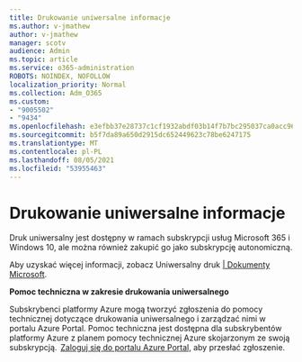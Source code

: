 ```yaml
---
title: Drukowanie uniwersalne informacje
ms.author: v-jmathew
author: v-jmathew
manager: scotv
audience: Admin
ms.topic: article
ms.service: o365-administration
ROBOTS: NOINDEX, NOFOLLOW
localization_priority: Normal
ms.collection: Adm_O365
ms.custom:
- "9005502"
- "9434"
ms.openlocfilehash: e3efbb37e28737c1cf1932abdf03b14f7b7bc295037ca0acc9602d8864b4a8ae
ms.sourcegitcommit: b5f7da89a650d2915dc652449623c78be6247175
ms.translationtype: MT
ms.contentlocale: pl-PL
ms.lasthandoff: 08/05/2021
ms.locfileid: "53955463"
---
```

# <a name="about-universal-print"></a>Drukowanie uniwersalne informacje

Druk uniwersalny jest dostępny w ramach subskrypcji usług Microsoft 365 i Windows 10, ale można również zakupić go jako subskrypcję autonomiczną.

Aby uzyskać więcej informacji, zobacz Uniwersalny druk [| Dokumenty Microsoft](https://docs.microsoft.com/universal-print/fundamentals/universal-print-license).

**Pomoc techniczna w zakresie drukowania uniwersalnego**

Subskrybenci platformy Azure mogą tworzyć zgłoszenia do pomocy technicznej dotyczące drukowania uniwersalnego i zarządzać nimi w portalu Azure Portal. Pomoc techniczna jest dostępna dla subskrybentów platformy Azure z planem pomocy technicznej Azure skojarzonym ze swoją subskrypcją.  [Zaloguj się do portalu Azure Portal,](https://ms.portal.azure.com/#blade/Microsoft_Azure_Support/HelpAndSupportBlade/newsupportrequest) aby przesłać zgłoszenie.